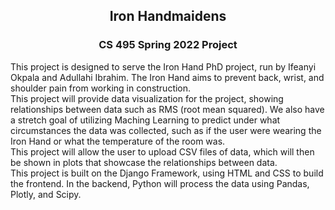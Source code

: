 <div align="center">
	<h2>Iron Handmaidens</h2>
	<h3>CS 495 Spring 2022 Project</h3>
</div>
<div align="left">
	<p>This project is designed to serve the Iron Hand PhD project, run by Ifeanyi Okpala and Adullahi Ibrahim. The Iron Hand aims to prevent back, wrist, and shoulder pain from working in construction.<br> This project will provide data visualization for the project, showing relationships between data such as RMS (root mean squared). We also have a stretch goal of utilizing Maching Learning to predict under what circumstances the data was collected, such as if the user were wearing the Iron Hand or what the temperature of the room was.<br>This project will allow the user to upload CSV files of data, which will then be shown in plots that showcase the relationships between data.<br>This project is built on the Django Framework, using HTML and CSS to build the frontend. In the backend, Python will process the data using Pandas, Plotly, and Scipy. </p>
</div>
